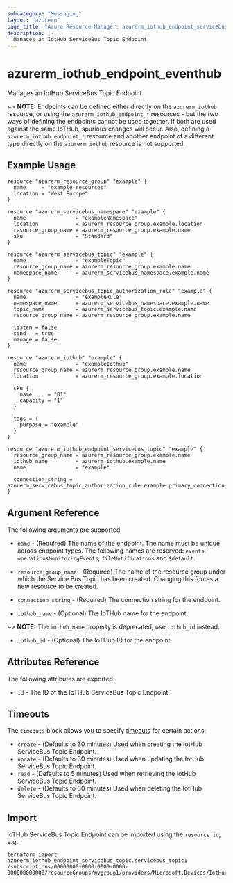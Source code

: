 ```yaml
---
subcategory: "Messaging"
layout: "azurerm"
page_title: "Azure Resource Manager: azurerm_iothub_endpoint_servicebus_topic"
description: |-
  Manages an IotHub ServiceBus Topic Endpoint
---
```


# azurerm_iothub_endpoint_eventhub

Manages an IotHub ServiceBus Topic Endpoint

~> **NOTE:** Endpoints can be defined either directly on the `azurerm_iothub` resource, or using the `azurerm_iothub_endpoint_*` resources - but the two ways of defining the endpoints cannot be used together. If both are used against the same IoTHub, spurious changes will occur. Also, defining a `azurerm_iothub_endpoint_*` resource and another endpoint of a different type directly on the `azurerm_iothub` resource is not supported.

## Example Usage

```hcl
resource "azurerm_resource_group" "example" {
  name     = "example-resources"
  location = "West Europe"
}

resource "azurerm_servicebus_namespace" "example" {
  name                = "exampleNamespace"
  location            = azurerm_resource_group.example.location
  resource_group_name = azurerm_resource_group.example.name
  sku                 = "Standard"
}

resource "azurerm_servicebus_topic" "example" {
  name                = "exampleTopic"
  resource_group_name = azurerm_resource_group.example.name
  namespace_name      = azurerm_servicebus_namespace.example.name
}

resource "azurerm_servicebus_topic_authorization_rule" "example" {
  name                = "exampleRule"
  namespace_name      = azurerm_servicebus_namespace.example.name
  topic_name          = azurerm_servicebus_topic.example.name
  resource_group_name = azurerm_resource_group.example.name

  listen = false
  send   = true
  manage = false
}

resource "azurerm_iothub" "example" {
  name                = "exampleIothub"
  resource_group_name = azurerm_resource_group.example.name
  location            = azurerm_resource_group.example.location

  sku {
    name     = "B1"
    capacity = "1"
  }

  tags = {
    purpose = "example"
  }
}

resource "azurerm_iothub_endpoint_servicebus_topic" "example" {
  resource_group_name = azurerm_resource_group.example.name
  iothub_name         = azurerm_iothub.example.name
  name                = "example"

  connection_string = azurerm_servicebus_topic_authorization_rule.example.primary_connection_string
}
```

## Argument Reference

The following arguments are supported:

* `name` - (Required) The name of the endpoint. The name must be unique across endpoint types. The following names are reserved:  `events`, `operationsMonitoringEvents`, `fileNotifications` and `$default`.

* `resource_group_name` - (Required) The name of the resource group under which the Service Bus Topic has been created. Changing this forces a new resource to be created.

* `connection_string` - (Required) The connection string for the endpoint.

* `iothub_name` - (Optional) The IoTHub name for the endpoint.

~> **NOTE:** The `iothub_name` property is deprecated, use `iothub_id` instead.

* `iothub_id` - (Optional) The IoTHub ID for the endpoint.

## Attributes Reference

The following attributes are exported:

* `id` - The ID of the IoTHub ServiceBus Topic Endpoint.

## Timeouts



The `timeouts` block allows you to specify [timeouts](https://www.terraform.io/docs/configuration/resources.html#timeouts) for certain actions:

* `create` - (Defaults to 30 minutes) Used when creating the IotHub ServiceBus Topic Endpoint.
* `update` - (Defaults to 30 minutes) Used when updating the IotHub ServiceBus Topic Endpoint.
* `read` - (Defaults to 5 minutes) Used when retrieving the IotHub ServiceBus Topic Endpoint.
* `delete` - (Defaults to 30 minutes) Used when deleting the IotHub ServiceBus Topic Endpoint.

## Import

IoTHub ServiceBus Topic Endpoint can be imported using the `resource id`, e.g.

```shell
terraform import azurerm_iothub_endpoint_servicebus_topic.servicebus_topic1 /subscriptions/00000000-0000-0000-0000-000000000000/resourceGroups/mygroup1/providers/Microsoft.Devices/IotHubs/hub1/Endpoints/servicebustopic_endpoint1
```

